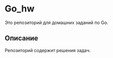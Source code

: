 # Go_hw

Это репозиторий для домашних заданий по Go.

## Описание
Репозиторий содержит решения задач.
